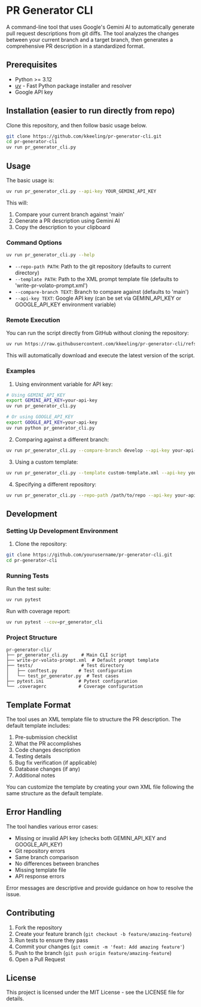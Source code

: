 # PR Generator CLI

A command-line tool that uses Google's Gemini AI to automatically generate pull request descriptions from git diffs. The tool analyzes the changes between your current branch and a target branch, then generates a comprehensive PR description in a standardized format.

## Prerequisites

- Python >= 3.12
- [uv](https://github.com/astral-sh/uv) - Fast Python package installer and resolver
- Google API key

## Installation (easier to run directly from repo)

Clone this repository, and then follow basic usage below.

```bash
git clone https://github.com/kkeeling/pr-generator-cli.git
cd pr-generator-cli
uv run pr_generator_cli.py
```

## Usage

The basic usage is:

```bash
uv run pr_generator_cli.py --api-key YOUR_GEMINI_API_KEY
```

This will:

1. Compare your current branch against 'main'
2. Generate a PR description using Gemini AI
3. Copy the description to your clipboard

### Command Options

```bash
uv run pr_generator_cli.py --help
```

- `--repo-path PATH`: Path to the git repository (defaults to current directory)
- `--template PATH`: Path to the XML prompt template file (defaults to 'write-pr-volato-prompt.xml')
- `--compare-branch TEXT`: Branch to compare against (defaults to 'main')
- `--api-key TEXT`: Google API key (can be set via GEMINI_API_KEY or GOOGLE_API_KEY environment variable)

### Remote Execution

You can run the script directly from GitHub without cloning the repository:

```bash
uv run https://raw.githubusercontent.com/kkeeling/pr-generator-cli/refs/heads/main/pr_generator_cli.py --api-key your-api-key
```

This will automatically download and execute the latest version of the script.

### Examples

1. Using environment variable for API key:
```bash
# Using GEMINI_API_KEY
export GEMINI_API_KEY=your-api-key
uv run pr_generator_cli.py

# Or using GOOGLE_API_KEY
export GOOGLE_API_KEY=your-api-key
uv run python pr_generator_cli.py
```

2. Comparing against a different branch:
```bash
uv run pr_generator_cli.py --compare-branch develop --api-key your-api-key
```

3. Using a custom template:
```bash
uv run pr_generator_cli.py --template custom-template.xml --api-key your-api-key
```

4. Specifying a different repository:
```bash
uv run pr_generator_cli.py --repo-path /path/to/repo --api-key your-api-key
```

## Development

### Setting Up Development Environment

1. Clone the repository:
```bash
git clone https://github.com/yourusername/pr-generator-cli.git
cd pr-generator-cli
```

### Running Tests

Run the test suite:
```bash
uv run pytest
```

Run with coverage report:
```bash
uv run pytest --cov=pr_generator_cli
```

### Project Structure

```
pr-generator-cli/
├── pr_generator_cli.py     # Main CLI script
├── write-pr-volato-prompt.xml  # Default prompt template
├── tests/                  # Test directory
│   ├── conftest.py        # Test configuration
│   └── test_pr_generator.py  # Test cases
├── pytest.ini             # Pytest configuration
└── .coveragerc            # Coverage configuration
```

## Template Format

The tool uses an XML template file to structure the PR description. The default template includes:

1. Pre-submission checklist
2. What the PR accomplishes
3. Code changes description
4. Testing details
5. Bug fix verification (if applicable)
6. Database changes (if any)
7. Additional notes

You can customize the template by creating your own XML file following the same structure as the default template.

## Error Handling

The tool handles various error cases:

- Missing or invalid API key (checks both GEMINI_API_KEY and GOOGLE_API_KEY)
- Git repository errors
- Same branch comparison
- No differences between branches
- Missing template file
- API response errors

Error messages are descriptive and provide guidance on how to resolve the issue.

## Contributing

1. Fork the repository
2. Create your feature branch (`git checkout -b feature/amazing-feature`)
3. Run tests to ensure they pass
4. Commit your changes (`git commit -m 'feat: Add amazing feature'`)
5. Push to the branch (`git push origin feature/amazing-feature`)
6. Open a Pull Request

## License

This project is licensed under the MIT License - see the LICENSE file for details.
